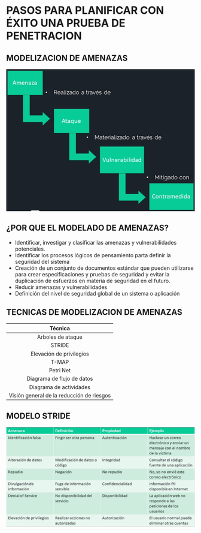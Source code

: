 # PASOS PARA PLANIFICAR CON ÉXITO UNA PRUEBA DE PENETRACION

## **MODELIZACION DE AMENAZAS**
![EJEMPLO DE MODELIZACION DE AMENAZAS](../assets/image36.png)

## **¿POR QUE EL MODELADO DE AMENAZAS?**

- Identificar, investigar y clasificar las amenazas y vulnerabilidades potenciales.
- Identificar los procesos lógicos de pensamiento parta definir la seguridad del sistema
- Creación de un conjunto de documentos estándar que pueden utilizarse para crear especificaciones y pruebas de seguridad y evitar la duplicación de esfuerzos en materia de seguridad en el futuro.
- Reducir amenazas y vulnerabilidades
- Definición del nivel de seguridad global de un sistema o aplicación

## **TECNICAS DE MODELIZACION DE AMENAZAS**

<center>

| **Técnica** |
| :---: |
| Arboles de ataque |
| STRIDE |
| Elevación de privilegios |
| T-MAP |
| Petri Net |
| Diagrama de flujo de datos |
| Diagrama de actividades |
| Visión general de la reducción de riesgos |

</center>

## **MODELO STRIDE**
![TABLA DE EJEMPLO DEL MODELO STRIDE](../assets/image37.png)
